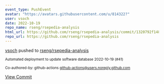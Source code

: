 ```yaml
---
event_type: PushEvent
avatar: "https://avatars.githubusercontent.com/u/814322?"
user: vsoch
date: 2022-10-19
repo_name: rseng/rsepedia-analysis
html_url: https://github.com/rseng/rsepedia-analysis/commit/1320792f14881794577fd59a9c90040732279b8f
repo_url: https://github.com/rseng/rsepedia-analysis
---
```


<a href='https://github.com/vsoch' target='_blank'>vsoch</a> pushed to <a href='https://github.com/rseng/rsepedia-analysis' target='_blank'>rseng/rsepedia-analysis</a>

<small>Automated deployment to update software database 2022-10-19 (#41)

Co-authored-by: github-actions <github-actions@users.noreply.github.com></small>

<a href='https://github.com/rseng/rsepedia-analysis/commit/1320792f14881794577fd59a9c90040732279b8f' target='_blank'>View Commit</a>